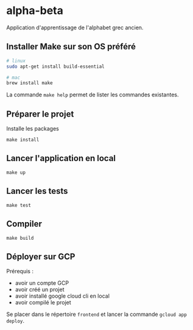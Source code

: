 # alpha-beta

Application d'apprentissage de l'alphabet grec ancien.

## Installer Make sur son OS préféré

```bash
# linux
sudo apt-get install build-essential

# mac
brew install make

```

La commande `make help` permet de lister les commandes existantes.

## Préparer le projet

Installe les packages

`make install`

## Lancer l'application en local

`make up`

## Lancer les tests

`make test`

## Compiler

`make build`

## Déployer sur GCP

Prérequis :
- avoir un compte GCP
- avoir créé un projet
- avoir installé google cloud cli en local
- avoir compilé le projet

Se placer dans le répertoire `frontend` et lancer la commande `gcloud app deploy`.